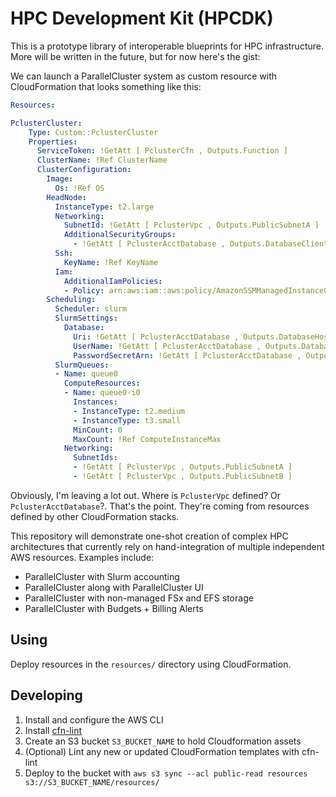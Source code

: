 # HPC Development Kit (HPCDK)

This is a prototype library of interoperable blueprints for HPC infrastructure. More will be written in the future, but for now here's the gist:

We can launch a ParallelCluster system as custom resource with CloudFormation that looks something like this:

```yaml
Resources:

PclusterCluster:
    Type: Custom::PclusterCluster
    Properties:
      ServiceToken: !GetAtt [ PclusterCfn , Outputs.Function ]
      ClusterName: !Ref ClusterName
      ClusterConfiguration:
        Image:
          Os: !Ref OS
        HeadNode:
          InstanceType: t2.large
          Networking:
            SubnetId: !GetAtt [ PclusterVpc , Outputs.PublicSubnetA ]
            AdditionalSecurityGroups:
              - !GetAtt [ PclusterAcctDatabase , Outputs.DatabaseClientSecurityGroup ]
          Ssh:
            KeyName: !Ref KeyName
          Iam:
            AdditionalIamPolicies:
            - Policy: arn:aws:iam::aws:policy/AmazonSSMManagedInstanceCore
        Scheduling:
          Scheduler: slurm
          SlurmSettings:
            Database:
              Uri: !GetAtt [ PclusterAcctDatabase , Outputs.DatabaseHost ]
              UserName: !GetAtt [ PclusterAcctDatabase , Outputs.DatabaseAdminUser ]
              PasswordSecretArn: !GetAtt [ PclusterAcctDatabase , Outputs.DatabaseSecretArn ]
          SlurmQueues:
          - Name: queue0
            ComputeResources:
            - Name: queue0-i0
              Instances:
              - InstanceType: t2.medium
              - InstanceType: t3.small
              MinCount: 0
              MaxCount: !Ref ComputeInstanceMax
            Networking:
              SubnetIds:
              - !GetAtt [ PclusterVpc , Outputs.PublicSubnetA ]
              - !GetAtt [ PclusterVpc , Outputs.PublicSubnetB ]
```

Obviously, I'm leaving a lot out. Where is `PclusterVpc` defined? Or `PclusterAcctDatabase`?. That's the point. They're coming from resources defined by other CloudFormation stacks. 

This repository will demonstrate one-shot creation of complex HPC architectures that currently rely on hand-integration of multiple independent AWS resources. Examples include:
* ParallelCluster with Slurm accounting
* ParallelCluster along with ParallelCluster UI
* ParallelCluster with non-managed FSx and EFS storage
* ParallelCluster with Budgets + Billing Alerts

## Using

Deploy resources in the `resources/` directory using CloudFormation. 

## Developing

1. Install and configure the AWS CLI
2. Install [cfn-lint](https://github.com/aws-cloudformation/cfn-lint)
3. Create an S3 bucket `S3_BUCKET_NAME` to hold Cloudformation assets
4. (Optional) Lint any new or updated CloudFormation templates with cfn-lint
5. Deploy to the bucket with `aws s3 sync --acl public-read resources s3://S3_BUCKET_NAME/resources/`
